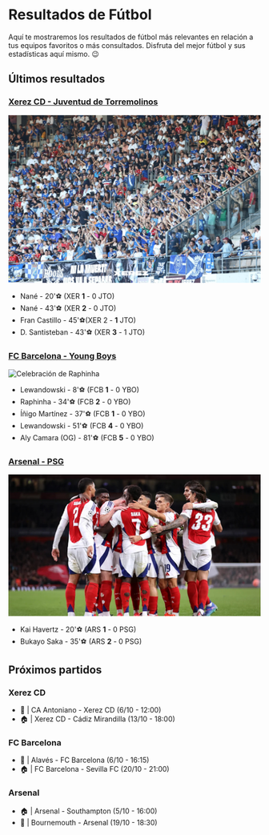 # Resultados de Fútbol

Aquí te mostraremos los resultados de fútbol más relevantes en  relación a tus equipos favoritos o más consultados. Disfruta del mejor fútbol y sus estadísticas aquí mismo. 😉


## Últimos resultados

### [Xerez CD - Juventud de Torremolinos](XerezCD-JuventudTorremolinos.md)

![Afición del Xerez CD](assets/xerez.jpeg)

- Nané - 20'⚽ (XER **1** - 0 JTO)
- Nané - 43'⚽ (XER **2** - 0 JTO)
- Fran Castillo - 45'⚽(XER 2 - **1** JTO)
- D. Santisteban - 43'⚽ (XER **3** - 1 JTO)


### [FC Barcelona - Young Boys](FCBarcelona-YoungBoys.md)

![Celebración de Raphinha](assets/barça-p.jpg)

- Lewandowski - 8'⚽ (FCB **1** - 0 YBO)
- Raphinha - 34'⚽ (FCB **2** - 0 YBO)
- Íñigo Martínez - 37'⚽ (FCB **1** - 0 YBO)
- Lewandowski - 51'⚽ (FCB **4** - 0 YBO)
- Aly Camara (OG) - 81'⚽ (FCB **5** - 0 YBO)


### [Arsenal - PSG](Arsenal-PSG.md)

![Celebración del Arsenal](assets/arsenal-p.jpg)

- Kai Havertz - 20'⚽ (ARS **1** - 0 PSG)
- Bukayo Saka - 35'⚽ (ARS **2** - 0 PSG)



## Próximos partidos

### Xerez CD
- 🛫 | CA Antoniano - Xerez CD (6/10 - 12:00)
- 🏠 | Xerez CD - Cádiz Mirandilla (13/10 - 18:00)


### FC Barcelona
- 🛫 | Alavés - FC Barcelona (6/10 - 16:15)
- 🏠 | FC Barcelona - Sevilla FC (20/10 - 21:00)

### Arsenal
- 🏠 | Arsenal - Southampton (5/10 - 16:00)
- 🛫 | Bournemouth - Arsenal (19/10 - 18:30)
